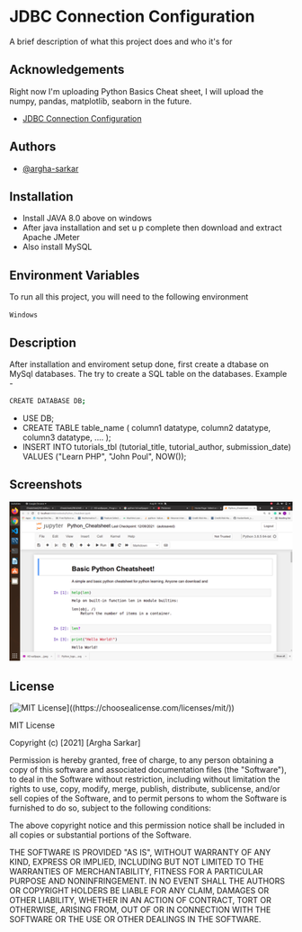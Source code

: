   
# JDBC Connection Configuration

A brief description of what this project does and who it's for


## Acknowledgements
Right now I'm uploading Python Basics Cheat sheet, I will upload the numpy,
pandas, matplotlib, seaborn in the future.

 - [JDBC Connection Configuration](https://github.com/argha-sarkar/JMeter-Project/tree/main/JDBC%20Connection%20Configuration)
 
## Authors

- [@argha-sarkar](https://github.com/argha-sarkar)

  
## Installation

- Install JAVA 8.0 above on windows
- After java installation and set u p complete then download and extract Apache JMeter
- Also install MySQL

    
## Environment Variables

To run all this project, you will need to the following environment 

`Windows`
  
## Description

After installation and enviroment setup done, first create a dtabase on MySql databases. The try to create a SQL table on the databases. Example -
```bash
CREATE DATABASE DB;
```
- USE DB;
- CREATE TABLE table_name (
    column1 datatype,
    column2 datatype,
    column3 datatype,
   ....
);
- INSERT INTO tutorials_tbl 
    (tutorial_title, tutorial_author, submission_date)
    VALUES
    ("Learn PHP", "John Poul", NOW());
   
 
## Screenshots

![App Screenshot](https://raw.githubusercontent.com/argha-sarkar/Cheatsheet/main/image/Screenshot%20from%202021-08-20%2019-36-10.png)
  
## License

[![MIT License](https://img.shields.io/apm/l/atomic-design-ui.svg?)]((https://choosealicense.com/licenses/mit/))


MIT License

Copyright (c) [2021] [Argha Sarkar]

Permission is hereby granted, free of charge, to any person obtaining a copy
of this software and associated documentation files (the "Software"), to deal
in the Software without restriction, including without limitation the rights
to use, copy, modify, merge, publish, distribute, sublicense, and/or sell
copies of the Software, and to permit persons to whom the Software is
furnished to do so, subject to the following conditions:

The above copyright notice and this permission notice shall be included in all
copies or substantial portions of the Software.

THE SOFTWARE IS PROVIDED "AS IS", WITHOUT WARRANTY OF ANY KIND, EXPRESS OR
IMPLIED, INCLUDING BUT NOT LIMITED TO THE WARRANTIES OF MERCHANTABILITY,
FITNESS FOR A PARTICULAR PURPOSE AND NONINFRINGEMENT. IN NO EVENT SHALL THE
AUTHORS OR COPYRIGHT HOLDERS BE LIABLE FOR ANY CLAIM, DAMAGES OR OTHER
LIABILITY, WHETHER IN AN ACTION OF CONTRACT, TORT OR OTHERWISE, ARISING FROM,
OUT OF OR IN CONNECTION WITH THE SOFTWARE OR THE USE OR OTHER DEALINGS IN THE
SOFTWARE.
  
